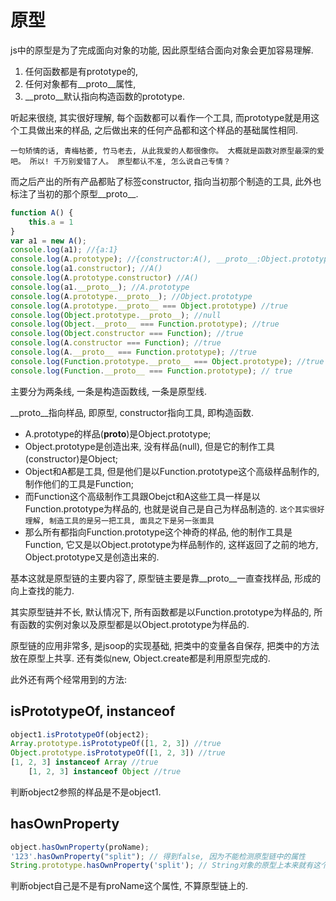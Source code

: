 <!--
Created: Mon Aug 26 2019 15:14:36 GMT+0800 (China Standard Time)
Modified: Mon Aug 26 2019 15:14:36 GMT+0800 (China Standard Time)
-->
# 原型

js中的原型是为了完成面向对象的功能, 因此原型结合面向对象会更加容易理解. 

1. 任何函数都是有prototype的, 
2. 任何对象都有__proto__属性, 
3. __proto__默认指向构造函数的prototype.

听起来很绕, 其实很好理解, 每个函数都可以看作一个工具, 而prototype就是用这个工具做出来的样品, 之后做出来的任何产品都和这个样品的基础属性相同. 

`一句矫情的话, 青梅枯萎, 竹马老去, 从此我爱的人都很像你。 大概就是函数对原型最深的爱吧。 所以! 千万别爱错了人。 原型都认不准, 怎么说自己专情？ ` 

而之后产出的所有产品都贴了标签constructor, 指向当初那个制造的工具, 此外也标注了当初的那个原型__proto__. 

``` js
function A() {
    this.a = 1
}
var a1 = new A();
console.log(a1); //{a:1}
console.log(A.prototype); //{constructor:A(), __proto__:Object.prototype}
console.log(a1.constructor); //A()
console.log(A.prototype.constructor) //A()
console.log(a1.__proto__); //A.prototype
console.log(A.prototype.__proto__); //Object.prototype
console.log(A.prototype.__proto__ === Object.prototype) //true
console.log(Object.prototype.__proto__); //null
console.log(Object.__proto__ === Function.prototype); //true
console.log(Object.constructor === Function); //true
console.log(A.constructor === Function); //true
console.log(A.__proto__ === Function.prototype); //true
console.log(Function.prototype.__proto__ === Object.prototype); //true
console.log(Function.__proto__ === Function.prototype); // true
```

主要分为两条线, 一条是构造函数线, 一条是原型线. 

__proto__指向样品, 即原型, constructor指向工具, 即构造函数. 

* A.prototype的样品(__proto__)是Object.prototype; 
* Object.prototype是创造出来, 没有样品(null), 但是它的制作工具(constructor)是Object; 
* Object和A都是工具, 但是他们是以Function.prototype这个高级样品制作的, 制作他们的工具是Function; 
* 而Function这个高级制作工具跟Obejct和A这些工具一样是以Function.prototype为样品的, 也就是说自己是自己为样品制造的. `这个其实很好理解, 制造工具的是另一把工具, 面具之下是另一张面具` 
* 那么所有都指向Function.prototype这个神奇的样品, 他的制作工具是Function, 它又是以Object.prototype为样品制作的, 这样返回了之前的地方, Object.prototype又是创造出来的. 

基本这就是原型链的主要内容了, 原型链主要是靠__proto__一直查找样品, 形成的向上查找的能力. 

其实原型链并不长, 默认情况下, 所有函数都是以Function.prototype为样品的, 所有函数的实例对象以及原型都是以Object.prototype为样品的. 

原型链的应用非常多, 是jsoop的实现基础, 把类中的变量各自保存, 把类中的方法放在原型上共享. 还有类似new, Object.create都是利用原型完成的. 

此外还有两个经常用到的方法:

## isPrototypeOf, instanceof

``` js
object1.isPrototypeOf(object2);
Array.prototype.isPrototypeOf([1, 2, 3]) //true
Object.prototype.isPrototypeOf([1, 2, 3]) //true
[1, 2, 3] instanceof Array //true
    [1, 2, 3] instanceof Object //true
```

判断object2参照的样品是不是object1. 

## hasOwnProperty

``` js
object.hasOwnProperty(proName);
'123'.hasOwnProperty("split"); // 得到false, 因为不能检测原型链中的属性 
String.prototype.hasOwnProperty('split'); // String对象的原型上本来就有这个属性, 自然返回true
```

判断object自己是不是有proName这个属性, 不算原型链上的. 

